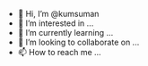 - 👋 Hi, I’m @kumsuman
- 👀 I’m interested in ...
- 🌱 I’m currently learning ...
- 💞️ I’m looking to collaborate on ...
- 📫 How to reach me ...

<!---
kumsuman/kumsuman is a ✨ special ✨ repository because its `README.md` (this file) appears on your GitHub profile.
You can click the Preview link to take a look at your changes.
--->
